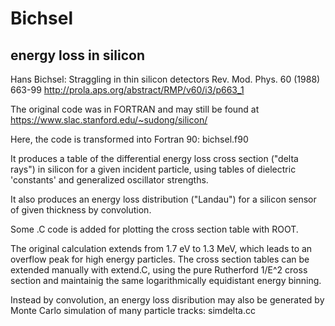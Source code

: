 
# Bichsel

## energy loss in silicon

Hans Bichsel: Straggling in thin silicon detectors
Rev. Mod. Phys. 60 (1988) 663-99
http://prola.aps.org/abstract/RMP/v60/i3/p663_1

The original code was in FORTRAN and may still be found at
https://www.slac.stanford.edu/~sudong/silicon/

Here, the code is transformed into Fortran 90: bichsel.f90

It produces a table of the differential energy loss cross section
("delta rays") in silicon for a given incident particle, using
tables of dielectric 'constants' and generalized oscillator strengths.

It also produces an energy loss distribution ("Landau") for a
silicon sensor of given thickness by convolution.

Some .C code is added for plotting the cross section table with ROOT.

The original calculation extends from 1.7 eV to 1.3 MeV, which leads
to an overflow peak for high energy particles.
The cross section tables can be extended manually with extend.C,
using the pure Rutherford 1/E^2 cross section and maintainig the same
logarithmically equidistant energy binning.

Instead by convolution, an energy loss disribution may also be
generated by Monte Carlo simulation of many particle tracks: simdelta.cc

